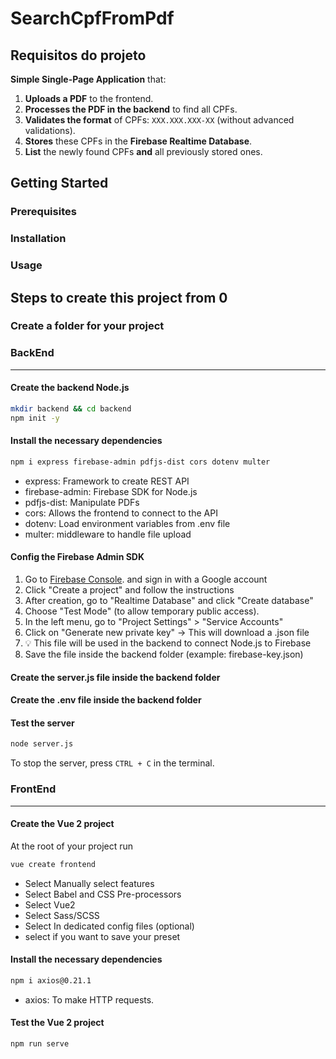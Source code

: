 # SearchCpfFromPdf

## Requisitos do projeto
**Simple Single-Page Application** that:
1. **Uploads a PDF** to the frontend.
2. **Processes the PDF in the backend** to find all CPFs.
3. **Validates the format** of CPFs: `XXX.XXX.XXX-XX` (without advanced validations).
4. **Stores** these CPFs in the **Firebase Realtime Database**.
5. **List** the newly found CPFs **and** all previously stored ones.

## Getting Started
### Prerequisites
### Installation
### Usage

## Steps to create this project from 0

### Create a folder for your project

### BackEnd
---

#### Create the backend Node.js
```sh
mkdir backend && cd backend
npm init -y
```

#### Install the necessary dependencies
```sh
npm i express firebase-admin pdfjs-dist cors dotenv multer
```
* express: Framework to create REST API
* firebase-admin: Firebase SDK for Node.js
* pdfjs-dist: Manipulate PDFs
* cors: Allows the frontend to connect to the API
* dotenv: Load environment variables from .env file
* multer: middleware to handle file upload

#### Config the Firebase Admin SDK
1. Go to [Firebase Console](https://console.firebase.google.com/). and sign in with a Google account
2. Click "Create a project" and follow the instructions
3. After creation, go to "Realtime Database" and click "Create database"
4. Choose "Test Mode" (to allow temporary public access).
5. In the left menu, go to "Project Settings" > "Service Accounts"
6. Click on "Generate new private key" → This will download a .json file
7. 💡 This file will be used in the backend to connect Node.js to Firebase
8. Save the file inside the backend folder (example: firebase-key.json)

#### Create the server.js file inside the backend folder

#### Create the .env file inside the backend folder

#### Test the server
```sh
node server.js
```
To stop the server, press `CTRL + C` in the terminal.


### FrontEnd
---

#### Create the Vue 2 project
At the root of your project run
```sh
vue create frontend
```
- Select Manually select features 
- Select Babel and CSS Pre-processors
- Select Vue2
- Select Sass/SCSS
- Select In dedicated config files (optional)
- select if you want to save your preset

#### Install the necessary dependencies
```sh
npm i axios@0.21.1
```
* axios: To make HTTP requests.

#### Test the Vue 2 project
```sh
npm run serve
```

